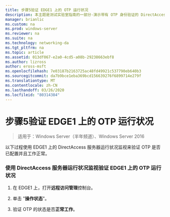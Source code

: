 ```yaml
---
title: 步骤5验证 EDGE1 上的 OTP 运行状况
description: 本主题是测试实验室指南的一部分-演示带有 OTP 身份验证的 DirectAccess 和用于 Windows Server 2016 的 RSA SecurID
manager: brianlic
ms.custom: na
ms.prod: windows-server
ms.reviewer: na
ms.suite: na
ms.technology: networking-da
ms.tgt_pltfrm: na
ms.topic: article
ms.assetid: 013df067-e2a0-4cd5-a08b-29238663ebf8
ms.author: lizross
author: eross-msft
ms.openlocfilehash: 7e03187b2163725ac48fd49921c537790eb640b3
ms.sourcegitcommit: da7b9bce1eba369bcd156639276f6899714e279f
ms.translationtype: MT
ms.contentlocale: zh-CN
ms.lasthandoff: 03/26/2020
ms.locfileid: "80314384"
---
```

# <a name="step-5-verify-otp-health-on-edge1"></a>步骤5验证 EDGE1 上的 OTP 运行状况

>适用于：Windows Server（半年频道）、Windows Server 2016

以下过程使用 EDGE1 上的 DirectAccess 服务器运行状况监视来验证 OTP 是否已配置并且工作正常。  
  
### <a name="verify-otp-health-on-edge1-using-directaccess-server-health-monitoring"></a>使用 DirectAccess 服务器运行状况监视验证 EDGE1 上的 OTP 运行状况  
  
1.  在 EDGE1 上，打开**远程访问管理**控制台。  
  
2.  单击 "**操作状态**"。  
  
3.  验证 OTP 的状态是否**正常工作**。  
  


